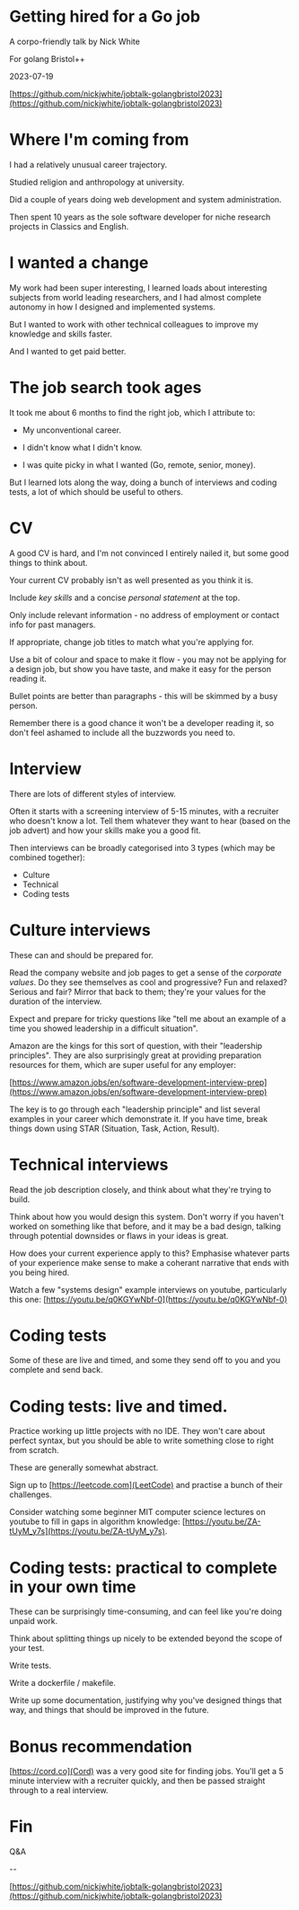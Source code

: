 # Getting hired for a Go job

A corpo-friendly talk by Nick White

For golang Bristol++

2023-07-19

[https://github.com/nickjwhite/jobtalk-golangbristol2023](https://github.com/nickjwhite/jobtalk-golangbristol2023)

# Where I'm coming from

I had a relatively unusual career trajectory.

Studied religion and anthropology at university.

Did a couple of years doing web development and system administration.

Then spent 10 years as the sole software developer for niche research projects in Classics and English.

# I wanted a change

My work had been super interesting, I learned loads about interesting subjects from world leading researchers, and I had almost complete autonomy in how I designed and implemented systems.

But I wanted to work with other technical colleagues to improve my knowledge and skills faster.

And I wanted to get paid better.

# The job search took ages

It took me about 6 months to find the right job, which I attribute to:

- My unconventional career.

- I didn't know what I didn't know.

- I was quite picky in what I wanted (Go, remote, senior, money).

But I learned lots along the way, doing a bunch of interviews and coding tests, a lot of which should be useful to others.

# CV

A good CV is hard, and I'm not convinced I entirely nailed it, but some good things to think about.

Your current CV probably isn't as well presented as you think it is.

Include *key skills* and a concise *personal statement* at the top.

Only include relevant information - no address of employment or contact info for past managers.

If appropriate, change job titles to match what you're applying for.

Use a bit of colour and space to make it flow - you may not be applying for a design job, but show you have taste, and make it easy for the person reading it.

Bullet points are better than paragraphs - this will be skimmed by a busy person.

Remember there is a good chance it won't be a developer reading it, so don't feel ashamed to include all the buzzwords you need to.

# Interview

There are lots of different styles of interview.

Often it starts with a screening interview of 5-15 minutes, with a recruiter who doesn't know a lot. Tell them whatever they want to hear (based on the job advert) and how your skills make you a good fit.

Then interviews can be broadly categorised into 3 types (which may be combined together):

- Culture
- Technical
- Coding tests

# Culture interviews

These can and should be prepared for.

Read the company website and job pages to get a sense of the *corporate values*. Do they see themselves as cool and progressive? Fun and relaxed? Serious and fair? Mirror that back to them; they're your values for the duration of the interview.

Expect and prepare for tricky questions like "tell me about an example of a time you showed leadership in a difficult situation".

Amazon are the kings for this sort of question, with their "leadership principles". They are also surprisingly great at providing preparation resources for them, which are super useful for any employer:

[https://www.amazon.jobs/en/software-development-interview-prep](https://www.amazon.jobs/en/software-development-interview-prep)

The key is to go through each "leadership principle" and list several examples in your career which demonstrate it. If you have time, break things down using STAR (Situation, Task, Action, Result).

# Technical interviews

Read the job description closely, and think about what they're trying to build.

Think about how you would design this system. Don't worry if you haven't worked on something like that before, and it may be a bad design, talking through potential downsides or flaws in your ideas is great.

How does your current experience apply to this? Emphasise whatever parts of your experience make sense to make a coherant narrative that ends with you being hired.

Watch a few "systems design" example interviews on youtube, particularly this one: [https://youtu.be/q0KGYwNbf-0](https://youtu.be/q0KGYwNbf-0)

# Coding tests

Some of these are live and timed, and some they send off to you and you complete and send back.

# Coding tests: live and timed.

Practice working up little projects with no IDE. They won't care about perfect syntax, but you should be able to write something close to right from scratch.

These are generally somewhat abstract.

Sign up to [https://leetcode.com](LeetCode) and practise a bunch of their challenges.

Consider watching some beginner MIT computer science lectures on youtube to fill in gaps in algorithm knowledge: [https://youtu.be/ZA-tUyM_y7s](https://youtu.be/ZA-tUyM_y7s).

# Coding tests: practical to complete in your own time

These can be surprisingly time-consuming, and can feel like you're doing unpaid work.

Think about splitting things up nicely to be extended beyond the scope of your test.

Write tests.

Write a dockerfile / makefile.

Write up some documentation, justifying why you've designed things that way, and things that should be improved in the future.

# Bonus recommendation

[https://cord.co](Cord) was a very good site for finding jobs. You'll get a 5 minute interview with a recruiter quickly, and then be passed straight through to a real interview.

# Fin

Q&A

--

[https://github.com/nickjwhite/jobtalk-golangbristol2023](https://github.com/nickjwhite/jobtalk-golangbristol2023)
